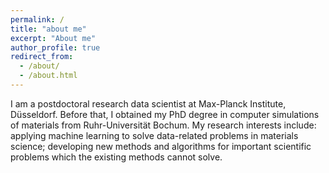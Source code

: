 ```yaml
---
permalink: /
title: "about me"
excerpt: "About me"
author_profile: true
redirect_from: 
  - /about/
  - /about.html
---
```

I am a postdoctoral research data scientist at Max-Planck Institute, Düsseldorf. Before that, I obtained my PhD degree in computer simulations of materials from Ruhr-Universität Bochum. My research interests include: applying machine learning to solve data-related problems in materials science; developing new methods and algorithms for important scientific problems which the existing methods cannot solve.   

